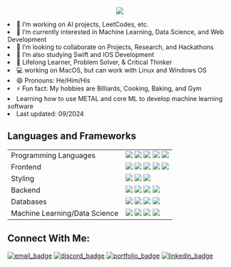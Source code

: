 <p align="center">
  <img src="https://capsule-render.vercel.app/api?type=venom&height=300&color=gradient&text=🫰🏻Hello!,%20I'm%20William👨🏻‍💻&textBg=false&reversal=false&rotate=0&fontAlignY=50&animation=fadeIn&desc=Welcome%20to%20my%20Repository!&descAlignY=70"
<!------------------------------------------------------------------------------

- 🔭 I’m working on AI projects, LeetCodes, etc.
- 🌱 I’m currently interested in Machine Learning, Data Science, and Web Development
- 👯 I’m looking to collaborate on Projects, Research, and Hackathons
- 🤔 I’m also studying Swift and IOS Development
- 💪 Lifelong Learner, Problem Solver, & Critical Thinker
- 💻 working on MacOS, but can work with Linux and Windows OS
- 😄 Pronouns: He/Him/His
- ⚡ Fun fact: My hobbies are Billiards, Cooking, Baking, and Gym
-  Learning how to use METAL and core ML to develop machine learning software
- Last updated: 09/2024

## Languages and Frameworks
<table>
  <tr>
    <td>Programming Languages</td>
    <td>
      <img src="https://img.shields.io/badge/C++-%2300599C.svg?style=flat-square&logo=c%2B%2B&logoColor=white"/>
      <img src="https://img.shields.io/badge/Java-%23ED8B00.svg?style=flat-square&logo=openjdk&logoColor=white"/>
      <img src="https://img.shields.io/badge/Python-3670A0?style=flat-square&logo=python&logoColor=ffdd54"/>
      <img src="https://img.shields.io/badge/JavaScript-%23323330.svg?style=flat-square&logo=javascript&logoColor=%23F7DF1E"/>
      <!--- <img src="https://img.shields.io/badge/Dart-0175C2.svg?style=flat-square&logo=dart&logoColor=white"/> -->
      <img src="https://img.shields.io/badge/typescript-%23007ACC.svg?style=flat-square&logo=typescript&logoColor=white"/>
    </td>
  </tr>
  <tr>
    <td>Frontend</td>
    <td>
      <img src="https://img.shields.io/badge/React-%2320232a.svg?style=flat-square&logo=react&logoColor=%2361DAFB"/>
      <img src="https://img.shields.io/badge/Vite-%23646CFF.svg?style=flat-square&logo=vite&logoColor=white"/>
      <img src="https://img.shields.io/badge/Next.js-000000?style=flat-square&logo=next.js&logoColor=white"/>
      <img src="https://img.shields.io/badge/svelte-%23663399.svg?style=flat-square&logo=svelte&logoColor=white"/>
      <img src="https://img.shields.io/badge/HTML5-%23E34F26.svg?style=flat-square&logo=html5&logoColor=white"/>
    </td>
  </tr>
  <tr>
    <td>Styling</td>
    <td>
      <img src="https://img.shields.io/badge/Tailwind-38B2AC.svg?style=flat-square&logo=tailwind-css&logoColor=white"/>
      <img src="https://img.shields.io/badge/CSS3-%231572B6.svg?style=flat-square&logo=css3&logoColor=white"/>
      <img src="https://img.shields.io/badge/Material--UI-0081CB?style=flat-square&logo=material-ui&logoColor=white"/>
    </td>
  </tr>
  <tr>
    <td>Backend</td>
    <td>
      <img src="https://img.shields.io/badge/express.js-%23404d59.svg?style=flat-square&logo=express&logoColor=%2361DAFB">
      <img src="https://img.shields.io/badge/Flask-%23000000.svg?style=flat-square&logo=flask&logoColor=white"/>
      <img src="https://img.shields.io/badge/FastAPI-009688?style=flat-square&logo=fastapi&logoColor=white"/>
       <img src="https://img.shields.io/badge/Node.js-43853D?style=flat-square&logo=node.js&logoColor=white"/>
    </td>
  </tr>
  <tr>
    <td>Databases</td>
    <td>
      <img src="https://img.shields.io/badge/Firebase-%23039BE5.svg?style=flat-square&logo=firebase"/>
      <img src="https://img.shields.io/badge/MySQL-%23336791.svg?style=flat-square&logo=mysql&logoColor=white"/>
      <img src="https://img.shields.io/badge/AzureDataStudio-34A167?style=flat-square&logo=microsoftsql&logoColor=white"/>
      <img src="https://img.shields.io/badge/PostgreSQL-%23336791.svg?style=flat-square&logo=postgresql&logoColor=white"/>
    </td>
  </tr>
  <tr>
    <td>Machine Learning/Data Science</td>
    <td>
<!--       <img src="https://img.shields.io/badge/Keras-D00000.svg?style=flat-square&logo=keras&logoColor=white"/>
      <img src="https://img.shields.io/badge/Seaborn-4C4C4C?style=flat-square&logo=seaborn&logoColor=white"/>
      <img src="https://img.shields.io/badge/Scikit%20Learn-F7931E.svg?style=flat-square&logo=scikit-learn&logoColor=white"/>
      <img src="https://img.shields.io/badge/D3.js-F9A03C.svg?style=flat-square&logo=d3dotjs&logoColor=white"/>
      <img src="https://img.shields.io/badge/OpenCV-%235C3EE8.svg?style=flat-square&logo=opencv&logoColor=white"/> -->
      <img src="https://img.shields.io/badge/TensorFlow-%23FF6F00.svg?style=flat-square&logo=tensorflow&logoColor=white"/>
      <img src="https://img.shields.io/badge/Pandas-150458?style=flat-square&logo=pandas&logoColor=white"/>
      <img src="https://img.shields.io/badge/Numpy-013243?style=flat-square&logo=numpy&logoColor=white"/>
      <img src="https://img.shields.io/badge/Matplotlib-013220?style=flat-square&logo=matplotlib&logoColor=white"/>
     </td>
  </tr>
</table>

## Connect With Me:

[![email_badge]](mailto:wng003@citymail.cuny.edu)
[![discord_badge]](https:)
[![portfolio_badge]](https://william-ng-portfolio.vercel.app/)
[![linkedin_badge]](https://linkedin.com/in/william-ng-nyc)

<!-- Badges -->
[email_badge]: https://img.shields.io/badge/Email-D14836?style=flat-square&logo=gmail&logoColor=white
[discord_badge]: https://img.shields.io/badge/Discord-7289DA?style=flat-square&logo=discord&logoColor=white
[portfolio_badge]: https://img.shields.io/badge/Portfolio%20Website-%230077B5.svg?style=flat-square&logo=buffer&logoColor=white
[linkedin_badge]: https://img.shields.io/badge/LinkedIn-%230077B5.svg?style=flat-square&logo=linkedin&logoColor=white
</p>

